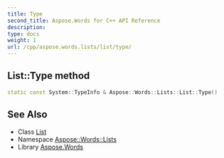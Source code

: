 ```yaml
---
title: Type
second_title: Aspose.Words for C++ API Reference
description: 
type: docs
weight: 1
url: /cpp/aspose.words.lists/list/type/
---
```

## List::Type method




```cpp
static const System::TypeInfo & Aspose::Words::Lists::List::Type()
```

## See Also

* Class [List](../)
* Namespace [Aspose::Words::Lists](../../)
* Library [Aspose.Words](../../../)
